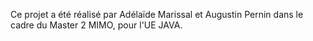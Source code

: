 Ce projet a été réalisé par Adélaïde Marissal et Augustin Pernin dans le cadre du Master 2 MIMO, pour l'UE JAVA. 
